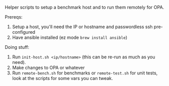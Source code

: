 Helper scripts to setup a benchmark host and to run them remotely for OPA.

Prereqs:

1) Setup a host, you'll need the IP or hostname and passwordless ssh pre-configured
2) Have ansible installed (ez mode `brew install ansible`)

Doing stuff:
1) Run `init-host.sh <ip/hostname>` (this can be re-run as much as you need).
2) Make changes to OPA or whatever
3) Run `remote-bench.sh` for benchmarks or `remote-test.sh` for unit tests, look at the scripts for some vars you can tweak.

